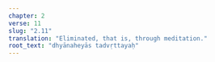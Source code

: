 ```yaml
---
chapter: 2
verse: 11
slug: "2.11"
translation: "Eliminated, that is, through meditation."
root_text: "dhyānaheyās tadvṛttayaḥ"
---
```



